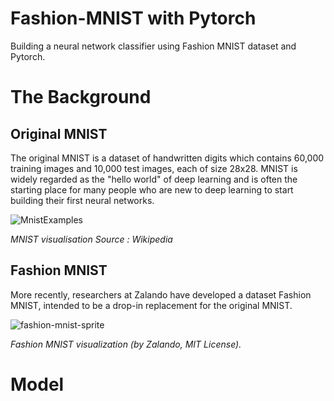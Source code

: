 # Fashion-MNIST with Pytorch
Building a neural network classifier using Fashion MNIST dataset and Pytorch.

# The Background
## Original MNIST
The original MNIST is a dataset of handwritten digits which contains 60,000 training images and 10,000 test images, each of size 28x28. MNIST is widely regarded as the "hello world" of deep learning and is often the starting place for many people who are new to deep learning to start building their first neural networks.

![MnistExamples](https://user-images.githubusercontent.com/53375807/123830693-29996900-d921-11eb-81e2-d6960d7ea00c.png)

*MNIST visualisation Source : Wikipedia*

## Fashion MNIST
More recently, researchers at Zalando have developed a dataset Fashion MNIST, intended to be a drop-in replacement for the original MNIST.

![fashion-mnist-sprite](https://user-images.githubusercontent.com/53375807/123830674-256d4b80-d921-11eb-814f-d8f8ee6c8f85.png)

*Fashion MNIST visualization (by Zalando, MIT License).*

# Model
